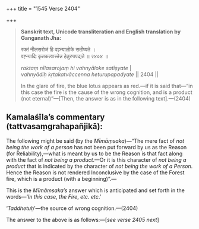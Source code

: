 +++
title = "1545 Verse 2404"

+++
> **Sanskrit text, Unicode transliteration and English translation by Ganganath Jha:** 
>
> रक्तं नीलसरोजं हि वह्न्यालोके सतीष्यते ।  
> वह्न्यादिः कृतकत्वाच्चेन्न हेतुरुपपद्यते ॥ २४०४ ॥ 
>
> *raktaṃ nīlasarojaṃ hi vahnyāloke satīṣyate* \|  
> *vahnyādiḥ kṛtakatvāccenna heturupapadyate* \|\| 2404 \|\| 
>
> In the glare of fire, the blue lotus appears as red.—if it is said that—“in this case the fire is the cause of the wrong cognition, and is a product (not eternal)”—[Then, the answer is as in the following text].—(2404)



## Kamalaśīla’s commentary (tattvasaṃgrahapañjikā):

The following might be said (by the *Mīmāṃsaka*)—“The mere fact of *not being the work of a person* has not been put forward by us as the Reason (for Reliability),—what is meant by us to be the Reason is that fact along with the fact of *not being a product*.—Or it is this character of *not being a product* that is indicated by the character of *not being the work of a Person*. Hence the Reason is not rendered Inconclusive by the case of the Forest fire, which is a product (with a beginning)”.—

This is the *Mīmāṃsaka’s* answer which is anticipated and set forth in the words—‘*In this case*, *the Fire*, *etc. etc*.’

‘*Taddhetuḥ*’—the source of wrong cognition.—(2404)

The answer to the above is as follows:—[*see verse 2405 next*]


